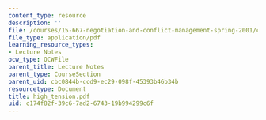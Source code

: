 ```yaml
---
content_type: resource
description: ''
file: /courses/15-667-negotiation-and-conflict-management-spring-2001/c174f82f39c67ad2674319b994299c6f_high_tension.pdf
file_type: application/pdf
learning_resource_types:
- Lecture Notes
ocw_type: OCWFile
parent_title: Lecture Notes
parent_type: CourseSection
parent_uid: cbc0844b-ccd9-ec29-098f-45393b46b34b
resourcetype: Document
title: high_tension.pdf
uid: c174f82f-39c6-7ad2-6743-19b994299c6f
---
```

